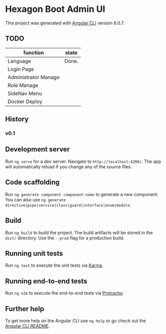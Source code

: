# Hexagon Boot Admin UI

This project was generated with [Angular CLI](https://github.com/angular/angular-cli) version 6.0.7.

## TODO

| function             | state |
| -------------------- | ----- |
| Language             | Done. |
| Login Page           |       |
| Administrator Manage |       |
| Role Manage          |       |
| SideNav Menu         |       |
| Docker Deploy        |       |



## History

### v0.1

## Development server

Run `ng serve` for a dev server. Navigate to `http://localhost:4200/`. The app will automatically reload if you change any of the source files.

## Code scaffolding

Run `ng generate component component-name` to generate a new component. You can also use `ng generate directive|pipe|service|class|guard|interface|enum|module`.

## Build

Run `ng build` to build the project. The build artifacts will be stored in the `dist/` directory. Use the `--prod` flag for a production build.

## Running unit tests

Run `ng test` to execute the unit tests via [Karma](https://karma-runner.github.io).

## Running end-to-end tests

Run `ng e2e` to execute the end-to-end tests via [Protractor](http://www.protractortest.org/).

## Further help

To get more help on the Angular CLI use `ng help` or go check out the [Angular CLI README](https://github.com/angular/angular-cli/blob/master/README.md).

